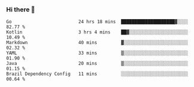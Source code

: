 ### Hi there 👋

<!--
**yeya24/yeya24** is a ✨ _special_ ✨ repository because its `README.md` (this file) appears on your GitHub profile.

Here are some ideas to get you started:

- 🔭 I’m currently working on ...
- 🌱 I’m currently learning ...
- 👯 I’m looking to collaborate on ...
- 🤔 I’m looking for help with ...
- 💬 Ask me about ...
- 📫 How to reach me: ...
- 😄 Pronouns: ...
- ⚡ Fun fact: ...
-->

<!--START_SECTION:waka-->

```text
Go                         24 hrs 18 mins  ████████████████████▓░░░░   82.77 %
Kotlin                     3 hrs 4 mins    ██▓░░░░░░░░░░░░░░░░░░░░░░   10.49 %
Markdown                   40 mins         ▓░░░░░░░░░░░░░░░░░░░░░░░░   02.32 %
YAML                       33 mins         ▒░░░░░░░░░░░░░░░░░░░░░░░░   01.90 %
Java                       20 mins         ▒░░░░░░░░░░░░░░░░░░░░░░░░   01.15 %
Brazil Dependency Config   11 mins         ░░░░░░░░░░░░░░░░░░░░░░░░░   00.64 %
```

<!--END_SECTION:waka-->
